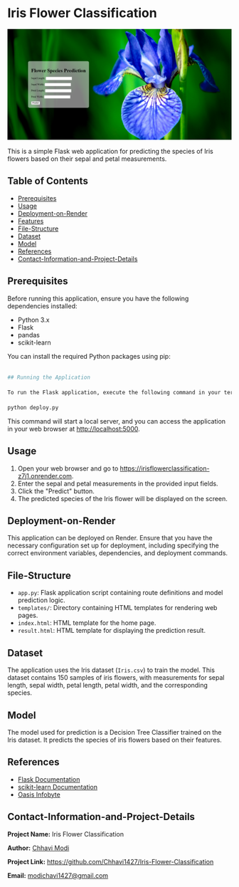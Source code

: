 
# Iris Flower Classification 

[![Iris Flower Classification ](https://github.com/Chhavi1427/Iris-Flower-Classification/blob/master/main.png)](https://irisflowerclassification-z7j1.onrender.com)

This is a simple Flask web application for predicting the species of Iris flowers based on their sepal and petal measurements.

## Table of Contents
- [Prerequisites](#Prerequisites)
- [Usage](#usage)
- [Deployment-on-Render](#Deployment-on-Render)
- [Features](#features)
- [File-Structure](#File-Structure)
- [Dataset](#Dataset)
- [Model](#Model)
- [References](#References)
- [Contact-Information-and-Project-Details](#Contact-Information-and-Project-Details)

## Prerequisites


Before running this application, ensure you have the following dependencies installed:
- Python 3.x
- Flask
- pandas
- scikit-learn

You can install the required Python packages using pip:

```bash

## Running the Application

To run the Flask application, execute the following command in your terminal:

python deploy.py 

```

This command will start a local server, and you can access the application in your web browser at [http://localhost:5000](https://irisflowerclassification-z7j1.onrender.com).

## Usage

1. Open your web browser and go to https://irisflowerclassification-z7j1.onrender.com.
2. Enter the sepal and petal measurements in the provided input fields.
3. Click the "Predict" button.
4. The predicted species of the Iris flower will be displayed on the screen.

## Deployment-on-Render

This application can be deployed on Render. Ensure that you have the necessary configuration set up for deployment, including specifying the correct environment variables, dependencies, and deployment commands.

## File-Structure

- `app.py`: Flask application script containing route definitions and model prediction logic.
- `templates/`: Directory containing HTML templates for rendering web pages.
- `index.html`: HTML template for the home page.
- `result.html`: HTML template for displaying the prediction result.

## Dataset

The application uses the Iris dataset (`Iris.csv`) to train the model. This dataset contains 150 samples of iris flowers, with measurements for sepal length, sepal width, petal length, petal width, and the corresponding species.

## Model

The model used for prediction is a Decision Tree Classifier trained on the Iris dataset. It predicts the species of iris flowers based on their features.


## References

- [Flask Documentation](https://flask.palletsprojects.com/)
- [scikit-learn Documentation](https://scikit-learn.org/stable/)
- [Oasis Infobyte](https://www.oasisinfobyte.com/)


## Contact-Information-and-Project-Details

**Project Name:** Iris Flower Classification

**Author:** [Chhavi Modi ](https://github.com/Chhavi1427)

**Project Link:** https://github.com/Chhavi1427/Iris-Flower-Classification

**Email:** modichavi1427@gmail.com


